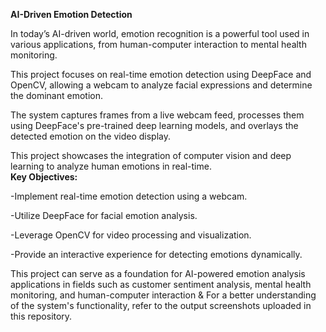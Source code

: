 **AI-Driven Emotion Detection**

In today’s AI-driven world, emotion recognition is a powerful tool used in various applications, from human-computer interaction to mental health monitoring. 

This project focuses on real-time emotion detection using DeepFace and OpenCV, allowing a webcam to analyze facial expressions and determine the dominant emotion.

The system captures frames from a live webcam feed, processes them using DeepFace's pre-trained deep learning models, and overlays the detected emotion on the video display. 

This project showcases the integration of computer vision and deep learning to analyze human emotions in real-time.  
 **Key Objectives:**
 
-Implement real-time emotion detection using a webcam.

-Utilize DeepFace for facial emotion analysis. 

-Leverage OpenCV for video processing and visualization. 

-Provide an interactive experience for detecting emotions dynamically.  

This project can serve as a foundation for AI-powered emotion analysis applications in fields such as customer sentiment analysis, mental health monitoring, and human-computer interaction & For a better understanding of the system's functionality, refer to the output screenshots uploaded in this repository.
